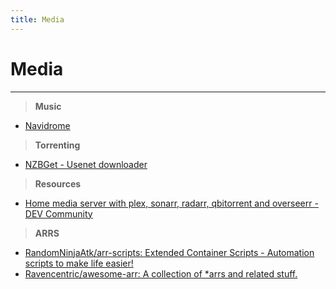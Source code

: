 ```yaml
---
title: Media
---
```


# Media
___
>**Music**
- [Navidrome](https://www.navidrome.org/)

>**Torrenting**
- [NZBGet - Usenet downloader](https://nzbget.net/)

>**Resources**
- [Home media server with plex, sonarr, radarr, qbitorrent and overseerr - DEV Community](https://dev.to/rafaelmagalhaes/home-media-server-with-plex-sonarr-radarr-qbitorrent-and-overseerr-2a84)

>**ARRS**
- [RandomNinjaAtk/arr-scripts: Extended Container Scripts - Automation scripts to make life easier!](https://github.com/RandomNinjaAtk/arr-scripts)
- [Ravencentric/awesome-arr: A collection of *arrs and related stuff.](https://github.com/Ravencentric/awesome-arr?tab=readme-ov-file)